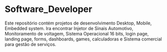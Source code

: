 # Software_Developer
Este repositório contém projetos de desenvolvimento Desktop, Mobile, Embedded system. Ira encontrar  Injetor de Sinais Automotivo,              Monitoramento de voltagem, Sistema Operacional 16 bits, login page, landing page, forms, dashboards, games, calculadoras e Sistema comercial para gestão de serviços.
